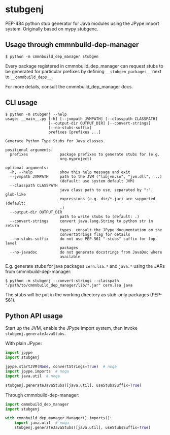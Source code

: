 # stubgenj
PEP-484 python stub generator for Java modules using the JPype import system. Originally based on mypy stubgenc.

## Usage through cmmnbuild-dep-manager
```
$ python -m cmmnbuild_dep_manager stubgen
```
Every package registered in cmmnbuild_dep_manager can request stubs to be generated for particular 
prefixes by defining `__stubgen_packages__` next to `__cmmnbuild_deps__`.

For more details, consult the cmmnbuild_dep_manager docs. 

## CLI usage
```
$ python -m stubgenj --help
usage: __main__.py [-h] [--jvmpath JVMPATH] [--classpath CLASSPATH]
                   [--output-dir OUTPUT_DIR] [--convert-strings]
                   [--no-stubs-suffix]
                   prefixes [prefixes ...]

Generate Python Type Stubs for Java classes.

positional arguments:
  prefixes              package prefixes to generate stubs for (e.g.
                        org.myproject)

optional arguments:
  -h, --help            show this help message and exit
  --jvmpath JVMPATH     path to the JVM ("libjvm.so", "jvm.dll", ...)
                        (default: use system default JVM)
  --classpath CLASSPATH
                        java class path to use, separated by ":". glob-like
                        expressions (e.g. dir/*.jar) are supported (default:
                        .)
  --output-dir OUTPUT_DIR
                        path to write stubs to (default: .)
  --convert-strings     convert java.lang.String to python str in return
                        types. consult the JPype documentation on the
                        convertStrings flag for details
  --no-stubs-suffix     do not use PEP-561 "-stubs" suffix for top-level
                        packages
  --no-javadoc          do not generate docstrings from JavaDoc where 
                        available
```


E.g. generate stubs for java packages `cern.lsa.*` and `java.*` using the JARs from cmmnbuild-dep-manager:
```
$ python -m stubgenj --convert-strings --classpath "/path/to/cmmnbuild_dep_manager/lib/*.jar" cern.lsa java
```
The stubs will be put in the working directory as stub-only packages (PEP-561).

## Python API usage
Start up the JVM, enable the JPype import system, then invoke `stubgenj.generateJavaStubs`.

With plain JPype:
```python
import jpype
import stubgenj

jpype.startJVM(None, convertStrings=True)  # noqa
import jpype.imports  # noqa
import java.util  # noqa

stubgenj.generateJavaStubs([java.util], useStubsSuffix=True)
```

Through cmmnbuild-dep-manager:
```python
import cmmnbuild_dep_manager
import stubgenj

with cmmnbuild_dep_manager.Manager().imports():
    import java.util  # noqa
    stubgenj.generateJavaStubs([java.util], useStubsSuffix=True)
```
